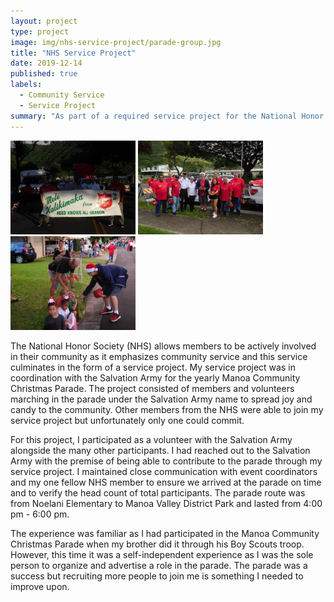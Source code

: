```yaml
---
layout: project
type: project
image: img/nhs-service-project/parade-group.jpg
title: "NHS Service Project"
date: 2019-12-14
published: true
labels:
  - Community Service
  - Service Project
summary: "As part of a required service project for the National Honor Society (NHS) at my highschool, I organized with the Salvation Army to participate in the 2019 Manoa Christmas Parade."
---
```


<div class="text-center p-4">
  <img width="200px" src="../img/nhs-service-project/banner.jpg" class="img-thumbnail" >
  <img width="200px" src="../img/nhs-service-project/parade-group2.jpg" class="img-thumbnail" >
  <img width="200px" src="../img/nhs-service-project/passing-candy.jpg" class="img-thumbnail" >
</div>

The National Honor Society (NHS) allows members to be actively involved in their community as it emphasizes community service and this service culminates in the form of a service project. My service project was in coordination with the Salvation Army for the yearly Manoa Community Christmas Parade. The project consisted of members and volunteers marching in the parade under the Salvation Army name to spread joy and candy to the community. Other members from the NHS were able to join my service project but unfortunately only one could commit.

For this project, I participated as a volunteer with the Salvation Army alongside the many other participants. I had reached out to the Salvation Army with the premise of being able to contribute to the parade through my service project. I maintained close communication with event coordinators and my one fellow NHS member to ensure we arrived at the parade on time and to verify the head count of total participants. The parade route was from Noelani Elementary to Manoa Valley District Park and lasted from 4:00 pm - 6:00 pm.

The experience was familiar as I had participated in the Manoa Community Christmas Parade when my brother did it through his Boy Scouts troop. However, this time it was a self-independent experience as I was the sole person to organize and advertise a role in the parade. The parade was a success but recruiting more people to join me is something I needed to improve upon.

